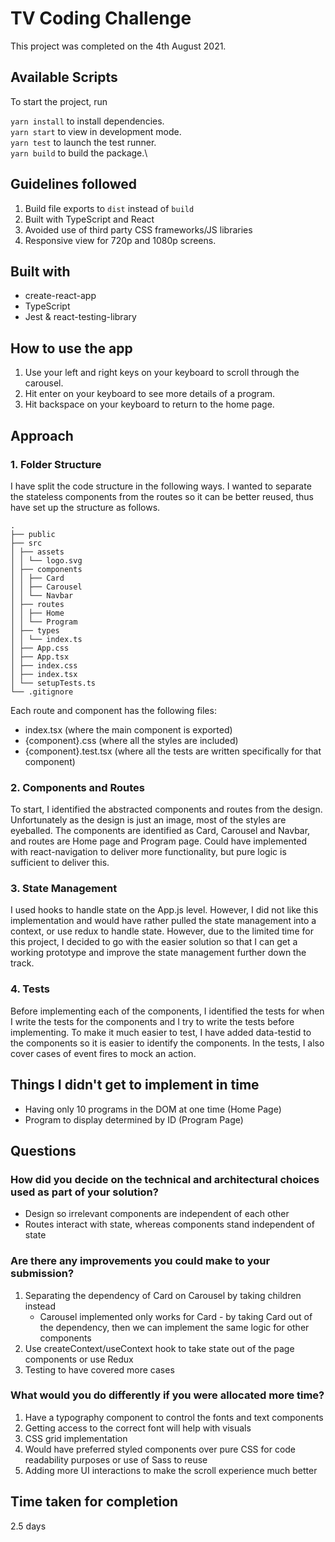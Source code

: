 # TV Coding Challenge

This project was completed on the 4th August 2021.

## Available Scripts

To start the project, run

`yarn install` to install dependencies.\
`yarn start` to view in development mode.\
`yarn test` to launch the test runner.\
`yarn build` to build the package.\

## Guidelines followed

1. Build file exports to `dist` instead of `build`
2. Built with TypeScript and React
3. Avoided use of third party CSS frameworks/JS libraries
4. Responsive view for 720p and 1080p screens.

## Built with

- create-react-app
- TypeScript
- Jest & react-testing-library

## How to use the app

1. Use your left and right keys on your keyboard to scroll through the carousel.
2. Hit enter on your keyboard to see more details of a program.
3. Hit backspace on your keyboard to return to the home page.

## Approach

### 1. Folder Structure

I have split the code structure in the following ways. I wanted to separate the stateless components from the routes so it can be better reused, thus have set up the structure as follows.

```
.
├── public
├── src
│ ├── assets
│ │ └── logo.svg
│ ├── components
│ │ ├── Card
│ │ ├── Carousel
│ │ └── Navbar
│ ├── routes
│ │ ├── Home
│ │ └── Program
│ ├── types
│ │ └── index.ts
│ ├── App.css
│ ├── App.tsx
│ ├── index.css
│ ├── index.tsx
│ └── setupTests.ts
└── .gitignore
```

Each route and component has the following files:

- index.tsx (where the main component is exported)
- {component}.css (where all the styles are included)
- {component}.test.tsx (where all the tests are written specifically for that component)

### 2. Components and Routes

To start, I identified the abstracted components and routes from the design. Unfortunately as the design is just an image, most of the styles are eyeballed. The components are identified as Card, Carousel and Navbar, and routes are Home page and Program page. Could have implemented with react-navigation to deliver more functionality, but pure logic is sufficient to deliver this.

### 3. State Management

I used hooks to handle state on the App.js level. However, I did not like this implementation and would have rather pulled the state management into a context, or use redux to handle state. However, due to the limited time for this project, I decided to go with the easier solution so that I can get a working prototype and improve the state management further down the track.

### 4. Tests

Before implementing each of the components, I identified the tests for when I write the tests for the components and I try to write the tests before implementing. To make it much easier to test, I have added data-testid to the components so it is easier to identify the components. In the tests, I also cover cases of event fires to mock an action.

## Things I didn't get to implement in time

- Having only 10 programs in the DOM at one time (Home Page)
- Program to display determined by ID (Program Page)

## Questions

### How did you decide on the technical and architectural choices used as part of your solution?

- Design so irrelevant components are independent of each other
- Routes interact with state, whereas components stand independent of state

### Are there any improvements you could make to your submission?

1. Separating the dependency of Card on Carousel by taking children instead
   - Carousel implemented only works for Card - by taking Card out of the dependency, then we can implement the same logic for other components
2. Use createContext/useContext hook to take state out of the page components or use Redux
3. Testing to have covered more cases

### What would you do differently if you were allocated more time?

1. Have a typography component to control the fonts and text components
2. Getting access to the correct font will help with visuals
3. CSS grid implementation
4. Would have preferred styled components over pure CSS for code readability purposes or use of Sass to reuse
5. Adding more UI interactions to make the scroll experience much better

## Time taken for completion

2.5 days
